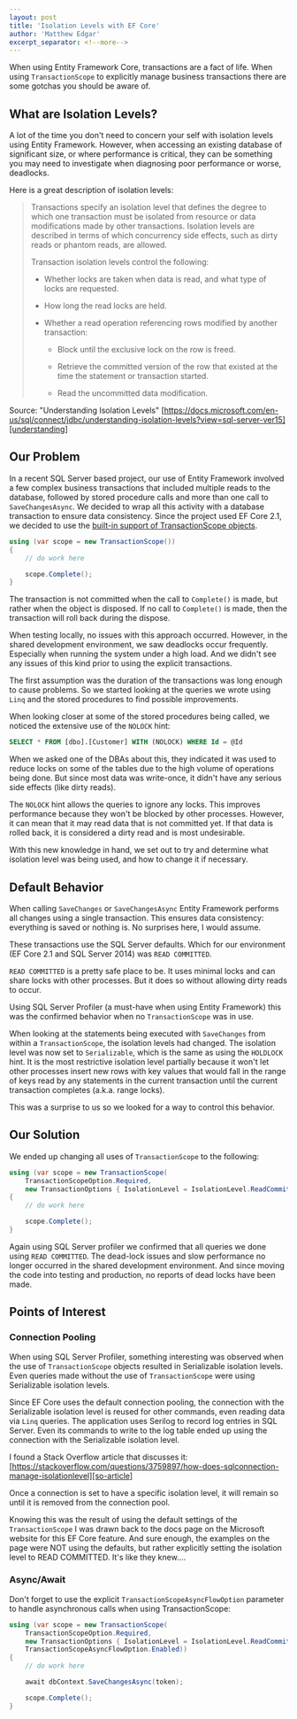 ```yaml
---
layout: post
title: 'Isolation Levels with EF Core'
author: 'Matthew Edgar'
excerpt_separator: <!--more-->
---
```

 
When using Entity Framework Core, transactions are a fact of life. When using `TransactionScope`
to explicitly manage business transactions there are some gotchas you should be aware of.

<!--more-->

## What are Isolation Levels?

A lot of the time you don't need to concern your self with isolation levels using Entity Framework. However, when
accessing an existing database of significant size, or where performance is critical, they can be something you may need
to investigate when diagnosing poor performance or worse, deadlocks. 

Here is a great description of isolation levels:

> Transactions specify an isolation level that defines the degree to which one transaction must be isolated from resource or data modifications made by other transactions. Isolation levels are described in terms of which concurrency side effects, such as dirty reads or phantom reads, are allowed.
> 
> Transaction isolation levels control the following:
> 
> - Whether locks are taken when data is read, and what type of locks are requested.
> 
> - How long the read locks are held.
> 
> - Whether a read operation referencing rows modified by another transaction:
> 
>     - Block until the exclusive lock on the row is freed.
> 
>     - Retrieve the committed version of the row that existed at the time the statement or transaction started.
> 
>     - Read the uncommitted data modification.

Source: "Understanding Isolation Levels" [https://docs.microsoft.com/en-us/sql/connect/jdbc/understanding-isolation-levels?view=sql-server-ver15][understanding]

## Our Problem

In a recent SQL Server based project, our use of Entity Framework involved a few complex business transactions that included multiple reads to the database, followed by stored procedure calls and more than one call to `SaveChangesAsync`. We decided to wrap all this activity with a database transaction to ensure data consistency. Since the project used EF Core 2.1, we decided to use the [built-in support of TransactionScope objects][ef-core-transactions].

```csharp
using (var scope = new TransactionScope())
{
    // do work here

    scope.Complete();
}
```

The transaction is not committed when the call to `Complete()` is made, but rather when the object is disposed. If no call to `Complete()` is made, then the transaction will roll back during the dispose.

When testing locally, no issues with this approach occurred. However, in the shared development environment, we saw deadlocks occur frequently. Especially when running the system under a high load. And we didn't see any issues of this kind prior to using the explicit transactions.

The first assumption was the duration of the transactions was long enough to cause problems. So we started looking at the queries we wrote using `Linq` and the stored procedures to find possible improvements.

When looking closer at some of the stored procedures being called, we noticed the extensive use of the `NOLOCK` hint:

```sql
SELECT * FROM [dbo].[Customer] WITH (NOLOCK) WHERE Id = @Id
```

When we asked one of the DBAs about this, they indicated it was used to reduce locks on some of the tables due to the high volume of operations being done. But since most data was write-once, it didn't have any serious side effects (like dirty reads).

The `NOLOCK` hint allows the queries to ignore any locks. This improves performance because they won't be blocked by other processes. However, it can mean that it may read data that is not committed yet. If that data is rolled back, it is considered a dirty read and is most undesirable. 

With this new knowledge in hand, we set out to try and determine what isolation level was being used, and how to change it if necessary.

## Default Behavior

When calling `SaveChanges` or `SaveChangesAsync` Entity Framework performs all changes using a single transaction. This ensures data consistency: everything is saved or nothing is. No surprises here, I would assume. 

These transactions use the SQL Server defaults. Which for our environment (EF Core 2.1 and SQL Server 2014) was `READ COMMITTED`.

`READ COMMITTED` is a pretty safe place to be. It uses minimal locks and can share locks with other processes. But it does
so without allowing dirty reads to occur.

Using SQL Server Profiler (a must-have when using Entity Framework) this was the confirmed behavior when no `TransactionScope` was in use.

When looking at the statements being executed with `SaveChanges` from within a `TransactionScope`, the isolation levels had changed. The isolation level was now set to `Serializable`, which is the same as using the `HOLDLOCK` hint. It is the most restrictive isolation level partially because it won't let other processes insert new rows with key values that would fall in the range of keys read by any statements in the current transaction until the current transaction completes (a.k.a. range locks).

This was a surprise to us so we looked for a way to control this behavior. 

## Our Solution

We ended up changing all uses of `TransactionScope` to the following:


```csharp
using (var scope = new TransactionScope(
    TransactionScopeOption.Required,
    new TransactionOptions { IsolationLevel = IsolationLevel.ReadCommitted }))
{
    // do work here

    scope.Complete();
}
```

Again using SQL Server profiler we confirmed that all queries we done using `READ COMMITTED`. The dead-lock issues and slow performance no longer occurred in the shared development environment. And since moving the code into testing and production, no reports of dead locks have been made.

## Points of Interest

### Connection Pooling

When using SQL Server Profiler, something interesting was observed when the use of `TransactionScope` objects resulted in Serializable isolation levels. Even queries made without the use of `TransactionScope` were using Serializable isolation levels.

Since EF Core uses the default connection pooling, the connection with the Serializable isolation level is reused for other commands, even reading data via `Linq` queries. The application uses Serilog to record log entries in SQL Server. Even its commands to write to the log table ended up using the connection with the Serializable isolation level.

I found a Stack Overflow article that discusses it: [https://stackoverflow.com/questions/3759897/how-does-sqlconnection-manage-isolationlevel][so-article]

Once a connection is set to have a specific isolation level, it will remain so until it is removed from the connection pool.  

Knowing this was the result of using the default settings of the `TransactionScope` I was drawn back to the docs page on the Microsoft website for this EF Core feature. And sure enough, the examples on the page were NOT using the defaults, but rather explicitly setting the isolation level to READ COMMITTED. It's like they knew....

### Async/Await

Don't forget to use the explicit `TransactionScopeAsyncFlowOption` parameter to handle asynchronous calls when using TransactionScope:

```csharp
using (var scope = new TransactionScope(
    TransactionScopeOption.Required,
    new TransactionOptions { IsolationLevel = IsolationLevel.ReadCommitted },
    TransactionScopeAsyncFlowOption.Enabled))
{
    // do work here

    await dbContext.SaveChangesAsync(token);

    scope.Complete();
}
```

 


[understanding]: https://docs.microsoft.com/en-us/sql/connect/jdbc/understanding-isolation-levels?view=sql-server-ver15
[ef-core-transactions]: https://docs.microsoft.com/en-us/ef/core/saving/transactions#using-systemtransactions
[so-article]: https://stackoverflow.com/questions/3759897/how-does-sqlconnection-manage-isolationlevel
